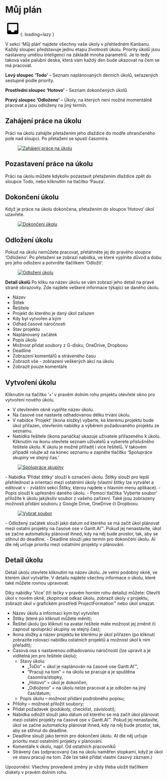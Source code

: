 # Můj plán

![Můj plán](../assets/icons/my_schedule.svg){: loading=lazy }

V sekci ‘Můj plán’ najdete všechny vaše úkoly v přehledném Kanbanu. Každý sloupec představuje jednu etapu životnosti úkolu. Priority úkolů jsou nastaveny umělou inteligencí na základě mnoha parametrů. Je to tedy taková vaše palubní deska, která vám každý den bude ukazovat na čem se má pracovat.

**Levý sloupec ‘Todo’** – Seznam naplánovaných denních úkolů, seřazených sestupně podle priority.

**Prostřední sloupec ‘Hotovo’** - Seznam dokončených úkolů

**Pravý sloupec ‘Odloženo’** – Úkoly, na kterých není možné momentálně pracovat a jsou odloženy na jiný termín.

## Zahájení práce na úkolu

Práci na úkolu zahájíte přetažením jeho dlaždice do modře ohraničeného pole nad sloupci. Po přetažení se spustí časomíra.

<figure>
	<a href="../assets/images/muj-plan/zahajeni-prace.PNG">
		<img src="../assets/images/muj-plan/zahajeni-prace.PNG" alt="Zahájení práce na úkolu" />
	</a>
</figure>

## Pozastavení práce na úkolu

Práci na úkolu můžete kdykoliv pozastavit přetažením dlaždice zpět do sloupce Todo, nebo kliknutím na tlačítko ‘Pauza’.

## Dokončení úkolu

Když je práce na úkolu dokončena, přetažením do sloupce ‘Hotovo’ úkol uzavřete.

<figure>
	<a href="../assets/images/muj-plan/dokonceni-ukolu.PNG">
		<img src="../assets/images/muj-plan/dokonceni-ukolu.PNG" alt="Dokončení úkolu" />
	</a>
</figure>

## Odložení úkolu

Pokud na úkolu nemůžete pracovat, přetáhněte jej do pravého sloupce ‘Odloženo’. Po přetažení se zobrazí nabídka, ve které vyplníte důvod a dobu pro jeho odložení a potvrdíte tlačítkem ‘Odložit’.

<figure>
	<a href="../assets/images/muj-plan/odlozeni-ukolu.PNG">
		<img src="../assets/images/muj-plan/odlozeni-ukolu.PNG" alt="Odložení úkolu" />
	</a>
</figure>

**Detail úkolů**
Po kliku na název úkolu se vám zobrazí jeho detail na pravé straně obrazovky. Zde najdete veškeré informace týkající se daného úkolu.

- Název
- Štítek
- Řešitele
- Projekt do kterého je daný úkol zařazen
- Kdy byl vytvořen a kým
- Odhad časové náročnosti
- Stav projektu
- Naplánovaný začátek
- Popis úkolu
- Možnost přidat soubory z G-disku, OneDrive, Dropboxu
- Deadline
- Zobrazení komentářů a stráveného času
- Zobrazit vše - zobrazení veškerých akcí na úkolu
- Zobrazit pouze komentáře

## Vytvoření úkolu

Kliknutím na tlačítko ‘+’ v pravém dolním rohu projektu otevřete okno pro vytvoření nového úkolu.

- V otevřeném okně vyplňte název úkolu.
- Na časové ose nastavte odhadovanou délku trvání úkolu.
- V nabídce ‘Projekt’ (ikona složky) vyberte, ke kterému projektu bude úkol přiřazen, otevřením nabídky a výběrem požadovaného projektu ze seznamu.
- Nabídka řešitele (ikona panáčka) ukazuje uživatele přiřazeného k úkolu. Kliknutím na ikonu otevřete seznam uživatelů a vyberete příslušného řešitele úkolu. K úkolu je možné přiřadit i více řešitelů. V takovém případě rolujte až na konec seznamu a zapněte tlačítko ‘Spolupráce skupiny ve stejný čas.’
<figure>
	<a href="../assets/images/muj-plan/spoluprace-skupiny.PNG">
		<img src="../assets/images/muj-plan/spoluprace-skupiny.PNG" alt="Spolupráce skupiny" />
	</a>
</figure>
- Nabídka ‘Přidat štítky’ slouží k označení úkolu. Štítky slouží pro lepší přehlednost a orientaci mezi ostatními úkoly (vlastní štítky lze vytvářet a editovat v - zvláštní sekci Štítky, kterou najdete v hlavním menu aplikace).
- Popis slouží k upřesnění daného úkolu.
- Pomocí tlačítka ‘Vyberte soubor’ přiložíte k úkolu jakýkoliv soubor z vašeho zařízení. Také jsou zobrazeny možnosti přidání souboru z Google Drive, OneDrive či Dropboxu.
<figure>
	<a href="../assets/images/muj-plan/vybrat-soubor.PNG">
		<img src="../assets/images/muj-plan/vybrat-soubor.PNG" alt="Vybrat soubor" />
	</a>
</figure>
- Odložený začátek slouží jako datum od kterého se má začít úkol plánovat mezi ostatní projekty na časové ose v Gantt.AI™. Pokud jej nenastavíte, úkol se začne automaticky plánovat ihned, kdy na něj bude prostor, tak, aby se stihnul do deadline.
- Deadline slouží jako termín pro dokončení úkolu. AI dle něj určuje prioritu mezi ostatními projekty v plánování.

## Detail úkolu

Detail úkolu otevřete kliknutím na název úkolu. Je velmi podobný okně, ve kterém úkol vytváříte. V detailu najdete všechny informace o úkolu, které také můžete rovnou upravovat.

Díky nabídky ‘Více’ (tři tečky v pravém horním rohu detailu) můžete: Otevřít úkol v novém okně, zkopírovat odkaz úkolu, zobrazit úkoly v projektu, zobrazit úkol v grafickém prostředí ProjectFormation™ nebo úkol smazat.

- Název úkolu a informaci kým byl vytvořen
- Štítky (které po kliknutí můžete měnit);
- Řešitel úkolu (po kliknutí na avatar řešitele máte možnost jej změnit či zapnout spolupráci skupiny ve stejný čas);
- Ikona složky a název projektu ke kterému je úkol přiřazen (po kliknutí zobrazíte rolovací nabídku ostatních projektů a možnost úkol k nim přeřadit);
- Časová osa s nastavenou odhadovanou náročností (lze upravit a je viditelná jen pro řešitele úkolu);
  - Stavy úkolu:
    - „ToDo“ = úkol je naplánován na časové ose Gantt.AI™,
    * “Pracuji na tom” = na úkolu se pracuje a je spuštěna časomíra/stopky,
    - „Hotovo“ = úkol je dokončen,
    * „Odloženo“ = na úkolu nelze pracovat a je odložen na jiný čas/datum;
  - Popis úkolu – možnost přidání podrobného popisu;
- Přílohy – možnost přiložit soubory;
- Přidat požadavek (podúkoly, checklist, závislosti);
- Nabídka odložit slouží jako datum od kterého se má začít úkol plánovat mezi ostatní projekty na časové ose v Gantt.AI™. Pokud jej nenastavíte, úkol se začne automaticky plánovat ihned, kdy na něj bude prostor, tak, aby se stihnul do deadline.
- Deadline slouží jako termín pro dokončení úkolu. AI dle něj určuje prioritu mezi ostatními projekty v plánování.
- Komentáře k úkolu, např. Od ostatních pracovníků
- Strávený čas (odpracovaný čas na úkolu naměřen stopkami, když je úkol ve stavu pracuji na tom. Zde lze také přidat vlastní časový záznam.)

Upozornění: Všechny provedené změny je vždy třeba uložit tlačítkem diskety v pravém dolním rohu.

